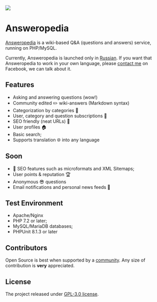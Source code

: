 <img src="https://travis-ci.org/answeropedia/answeropedia.org.svg?branch=master" />

# Answeropedia

[Answeropedia](https://answeropedia.org) is a wiki-based Q&A (questions and answers) service, running on PHP/MySQL.

Currently, Answeropedia is launched only in [Russian](https://answeropedia.org/ru). If you want that Answeropedia to work in your own language, please [contact me](https://www.facebook.com/alexandergomzyakov) on Facebook, we can talk about it.

## Features

+ Asking and answering questions (wow!)
+ Community edited :pencil2: wiki-answers (Markdown syntax) 
+ Categorization by categories :ledger:
+ User, category and question subscriptions :love_letter:
+ SEO friendly (neat URLs) :tada:
+ User profiles :house:
+ Basic search;
+ Supports translation :globe_with_meridians: into any language

## Soon

+ :strawberry: SEO features such as microformats and XML Sitemaps;
+ User points & reputation :trophy:
+ Anonymous :sunglasses: questions 
+ Email notifications and personal news feeds :herb:


## Test Environment 

+ Apache/Nginx
+ PHP 7.2 or later;
+ MySQL/MariaDB databases;
+ PHPUnit 8.1.3 or later

## Contributors

Open Source is best when supported by a [community](https://github.com/answeropedia/answeropedia/graphs/contributors). Any size of contribution is **very** appreciated.

## License

The project released under [GPL-3.0 license](https://github.com/answeropedia/answeropedia/blob/master/LICENSE).
